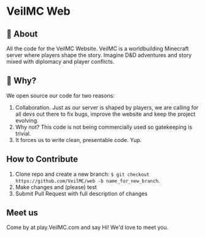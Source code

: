 # VeilMC Web
## 🚀 About
All the code for the VeilMC Website.
VeilMC is a worldbuilding Minecraft server where players shape the story.
Imagine D&D adventures and story mixed with diplomacy and player conflicts.
## 🤔 Why?
We open source our code for two reasons:
1. Collaboration. Just as our server is shaped by players, we are calling for all devs out there to fix bugs, improve the website and keep the project evolving.
2. Why not? This code is not being commercially used so gatekeeping is trivial.
3. It forces us to write clean, presentable code. Yup.
## How to Contribute
1.  Clone repo and create a new branch:  `$ git checkout https://github.com/VeilMC/web -b name_for_new_branch`.
2.  Make changes and (please) test
3.  Submit Pull Request with full description of changes
## Meet us
Come by at play.VeilMC.com and say Hi!
We'd love to meet you.
